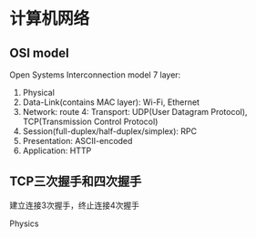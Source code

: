 # 计算机网络

## OSI model

Open Systems Interconnection model 7 layer:

1. Physical
2. Data-Link(contains MAC layer): Wi-Fi, Ethernet
3. Network: route
4: Transport: UDP(User Datagram Protocol), TCP(Transmission Control Protocol)
5. Session(full-duplex/half-duplex/simplex): RPC 
6. Presentation: ASCII-encoded
7. Application: HTTP

## TCP三次握手和四次握手

建立连接3次握手，终止连接4次握手

Physics